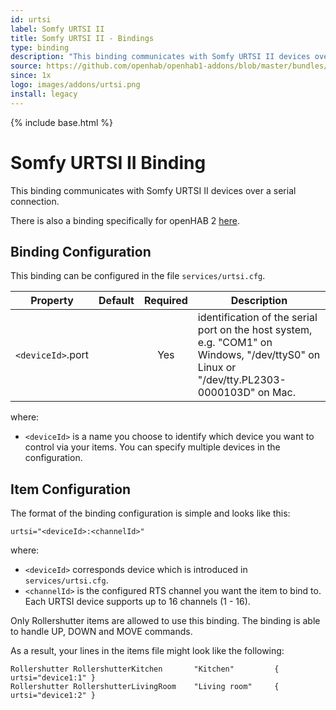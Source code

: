 ```yaml
---
id: urtsi
label: Somfy URTSI II
title: Somfy URTSI II - Bindings
type: binding
description: "This binding communicates with Somfy URTSI II devices over a serial connection."
source: https://github.com/openhab/openhab1-addons/blob/master/bundles/binding/org.openhab.binding.urtsi/README.md
since: 1x
logo: images/addons/urtsi.png
install: legacy
---
```


<!-- Attention authors: Do not edit directly. Please add your changes to the appropriate source repository -->

{% include base.html %}

# Somfy URTSI II Binding

This binding communicates with Somfy URTSI II devices over a serial connection.

There is also a binding specifically for openHAB 2 [here](http://docs.openhab.org/addons/bindings/urtsi/readme.html).

## Binding Configuration

This binding can be configured in the file `services/urtsi.cfg`.

| Property | Default | Required | Description |
|----------|---------|:--------:|-------------|
| `<deviceId>`.port | | Yes    | identification of the serial port on the host system, e.g. "COM1" on Windows, "/dev/ttyS0" on Linux or "/dev/tty.PL2303-0000103D" on Mac. |

where:

* `<deviceId>` is a name you choose to identify which device you want to control via your items.  You can specify multiple devices in the configuration.

## Item Configuration

The format of the binding configuration is simple and looks like this:

```
urtsi="<deviceId>:<channelId>"
```

where:

* `<deviceId>` corresponds device which is introduced in `services/urtsi.cfg`.
* `<channelId>` is the configured RTS channel you want the item to bind to. Each URTSI device supports up to 16 channels (1 - 16).

Only Rollershutter items are allowed to use this binding. The binding is able to handle UP, DOWN and MOVE commands.

As a result, your lines in the items file might look like the following:

```
Rollershutter RollershutterKitchen       "Kitchen"         { urtsi="device1:1" }
Rollershutter RollershutterLivingRoom    "Living room"     { urtsi="device1:2" }
```
